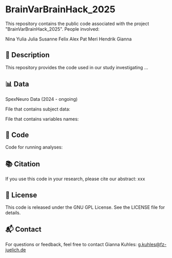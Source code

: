 # BrainVarBrainHack_2025

This repository contains the public code associated with the project "BrainVarBrainHack_2025". People involved:


Nina
Yulia
Julia
Susanne
Felix
Alex
Pat
Meri
Hendrik
Gianna


## 📄 Description

This repository provides the code used in our study investigating ...

## 📊 Data

SpexNeuro Data (2024 - ongoing) 

File that contains subject data: 

File that contains variables names: 



## 🐍 Code

Code for running analyses: 

## 📚 Citation

If you use this code in your research, please cite our abstract:
xxx

## 📝 License

This code is released under the GNU GPL License. See the LICENSE file for details.

## 📬 Contact

For questions or feedback, feel free to contact Gianna Kuhles: g.kuhles@fz-juelich.de 
